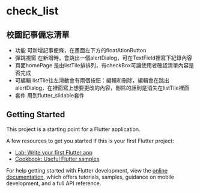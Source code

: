 # check_list

## 校園記事備忘清單
- 功能
可新增記事便條，在畫面左下方的floatAtionButton
- 彈跳視窗
在新增時，會跳出一個alertDialog，可在TextField裡寫下紀錄內容
- 頁面homePage
是由listTile排排列，有checkBox可讓使用者確認清單內容是否完成
- 可編輯
listTile往左滑動會有兩個按鈕：編輯和刪除，編輯會在跳出alertDialog，在裡面寫上想要更改的內容，刪除的話則是消失在listTile裡面
- 套件
用到flutter_slidable套件


## Getting Started

This project is a starting point for a Flutter application.

A few resources to get you started if this is your first Flutter project:

- [Lab: Write your first Flutter app](https://docs.flutter.dev/get-started/codelab)
- [Cookbook: Useful Flutter samples](https://docs.flutter.dev/cookbook)

For help getting started with Flutter development, view the
[online documentation](https://docs.flutter.dev/), which offers tutorials,
samples, guidance on mobile development, and a full API reference.
